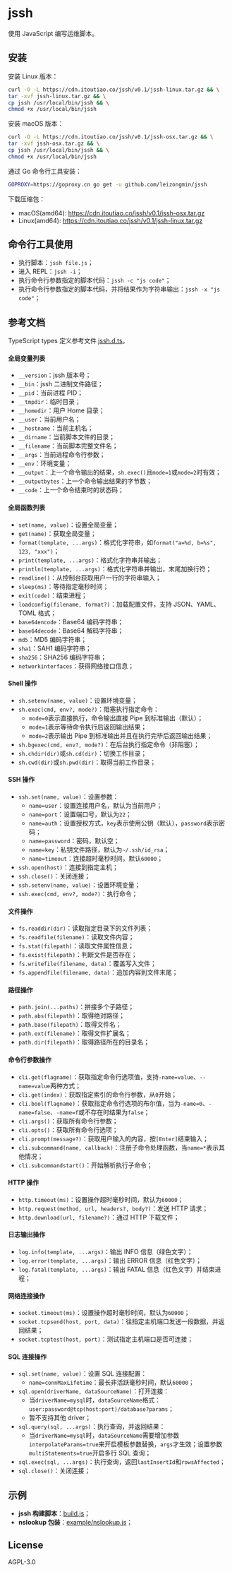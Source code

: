 # jssh

使用 JavaScript 编写运维脚本。

## 安装

安装 Linux 版本：

```bash
curl -O -L https://cdn.itoutiao.co/jssh/v0.1/jssh-linux.tar.gz && \
tar -xvf jssh-linux.tar.gz && \
cp jssh /usr/local/bin/jssh && \
chmod +x /usr/local/bin/jssh
```

安装 macOS 版本：

```bash
curl -O -L https://cdn.itoutiao.co/jssh/v0.1/jssh-osx.tar.gz && \
tar -xvf jssh-osx.tar.gz && \
cp jssh /usr/local/bin/jssh && \
chmod +x /usr/local/bin/jssh
```

通过 Go 命令行工具安装：

```bash
GOPROXY=https://goproxy.cn go get -u github.com/leizongmin/jssh
```

下载压缩包：

- macOS(amd64): https://cdn.itoutiao.co/jssh/v0.1/jssh-osx.tar.gz
- Linux(amd64): https://cdn.itoutiao.co/jssh/v0.1/jssh-linux.tar.gz

## 命令行工具使用

- 执行脚本：`jssh file.js`；
- 进入 REPL：`jssh -i`；
- 执行命令行参数指定的脚本代码：`jssh -c "js code"`；
- 执行命令行参数指定的脚本代码，并将结果作为字符串输出：`jssh -x "js code"`；

## 参考文档

TypeScript types 定义参考文件 [jssh.d.ts](https://github.com/leizongmin/jssh/blob/main/jssh.d.ts)。

#### 全局变量列表

- `__version`：jssh 版本号；
- `__bin`：jssh 二进制文件路径；
- `__pid`：当前进程 PID；
- `__tmpdir`：临时目录；
- `__homedir`：用户 Home 目录；
- `__user`：当前用户名；
- `__hostname`：当前主机名；
- `__dirname`：当前脚本文件的目录；
- `__filename`：当前脚本完整文件名；
- `__args`：当前进程命令行参数；
- `__env`：环境变量；
- `__output`：上一个命令输出的结果，`sh.exec()`且`mode=1`或`mode=2`时有效；
- `__outputbytes`：上一个命令输出结果的字节数；
- `__code`：上一个命令结束时的状态码；

#### 全局函数列表

- `set(name, value)`：设置全局变量；
- `get(name)`：获取全局变量；
- `format(template, ...args)`：格式化字符串，如`format("a=%d, b=%s", 123, "xxx")`；
- `print(template, ...args)`：格式化字符串并输出；
- `println(template, ...args)`：格式化字符串并输出，末尾加换行符；
- `readline()`：从控制台获取用户一行的字符串输入；
- `sleep(ms)`：等待指定毫秒时间；
- `exit(code)`：结束进程；
- `loadconfig(filename, format?)`：加载配置文件，支持 JSON、YAML、TOML 格式；
- `base64encode`：Base64 编码字符串；
- `base64decode`：Base64 解码字符串；
- `md5`：MD5 编码字符串；
- `sha1`：SAH1 编码字符串；
- `sha256`：SHA256 编码字符串；
- `networkinterfaces`：获得网络接口信息；

#### Shell 操作

- `sh.setenv(name, value)`：设置环境变量；
- `sh.exec(cmd, env?, mode?)`：阻塞执行指定命令：
  - `mode=0`表示直接执行，命令输出直接 Pipe 到标准输出（默认）；
  - `mode=1`表示等待命令执行后返回输出结果；
  - `mode=2`表示输出 Pipe 到标准输出并且在执行完毕后返回输出结果；
- `sh.bgexec(cmd, env?, mode?)`：在后台执行指定命令（非阻塞）；
- `sh.chdir(dir)`或`sh.cd(dir)`：切换工作目录；
- `sh.cwd(dir)`或`sh.pwd(dir)`：取得当前工作目录；

#### SSH 操作

- `ssh.set(name, value)`：设置参数：
  - `name=user`：设置连接用户名，默认为当前用户；
  - `name=port`：设置端口号，默认为`22`；
  - `name=auth`：设置授权方式，`key`表示使用公钥（默认），`password`表示密码；
  - `name=password`：密码，默认空；
  - `name=key`：私钥文件路径，默认为`~/.ssh/id_rsa`；
  - `name=timeout`：连接超时毫秒时间，默认`60000`；
- `ssh.open(host)`：连接到指定主机；
- `ssh.close()`：关闭连接；
- `ssh.setenv(name, value)`：设置环境变量；
- `ssh.exec(cmd, env?, mode?)`：执行命令；

#### 文件操作

- `fs.readdir(dir)`：读取指定目录下的文件列表；
- `fs.readfile(filename)`：读取文件内容；
- `fs.stat(filepath)`：读取文件属性信息；
- `fs.exist(filepath)`：判断文件是否存在；
- `fs.writefile(filename, data)`：覆盖写入文件；
- `fs.appendfile(filename, data)`：追加内容到文件末尾；

#### 路径操作

- `path.join(...paths)`：拼接多个子路径；
- `path.abs(filepath)`：取得绝对路径；
- `path.base(filepath)`：取得文件名；
- `path.ext(filename)`：取得文件扩展名；
- `path.dir(filepath)`：取得路径所在的目录名；

#### 命令行参数操作

- `cli.get(flagname)`：获取指定命令行选项值，支持`-name=value`、`--name=value`两种方式；
- `cli.get(index)`：获取指定索引的命令行参数，从`0`开始；
- `cli.bool(flagname)`：获取指定命令行选项的布尔值，当为`-name=0`、`-name=false`、`-name=f`或不存在时结果为`false`；
- `cli.args()`：获取所有命令行参数；
- `cli.opts()`：获取所有命令行选项；
- `cli.prompt(message?)`：获取用户输入的内容，按`[Enter]`结束输入；
- `cli.subcommand(name, callback)`：注册子命令处理函数，当`name=*`表示其他情况；
- `cli.subcommandstart()`：开始解析执行子命令；

#### HTTP 操作

- `http.timeout(ms)`：设置操作超时毫秒时间，默认为`60000`；
- `http.request(method, url, headers?, body?)`：发送 HTTP 请求；
- `http.download(url, filename?)`：通过 HTTP 下载文件；

#### 日志输出操作

- `log.info(template, ...args)`：输出 INFO 信息（绿色文字）；
- `log.error(template, ...args)`：输出 ERROR 信息（红色文字）；
- `log.fatal(template, ...args)`：输出 FATAL 信息（红色文字）并结束进程；

#### 网络连接操作

- `socket.timeout(ms)`：设置操作超时毫秒时间，默认为`60000`；
- `socket.tcpsend(host, port, data)`：往指定主机端口发送一段数据，并返回结果；
- `socket.tcptest(host, port)`：测试指定主机端口是否可连接；

#### SQL 连接操作

- `sql.set(name, value)`：设置 SQL 连接配置：
  - `name=connMaxLifetime`：最长非活跃毫秒时间，默认`60000`；
- `sql.open(driverName, dataSourceName)`：打开连接：
  - 当`driverName=mysql`时，`dataSourceName`格式：`user:password@tcp(host:port)/database?params`；
  - 暂不支持其他 driver；
- `sql.query(sql, ...args)`：执行查询，并返回结果：
  - 当`driverName=mysql`时，`dataSourceName`需要增加参数`interpolateParams=true`来开启模板参数替换，`args`才生效；设置参数`multiStatements=true`开启多行 SQL 查询；
- `sql.exec(sql, ...args)`：执行查询，返回`lastInsertId`和`rowsAffected`；
- `sql.close()`：关闭连接；

## 示例

- **jssh 构建脚本**：[build.js](https://github.com/leizongmin/jssh/blob/main/build.js)；
- **nslookup 包装**：[example/nslookup.js](https://github.com/leizongmin/jssh/blob/main/example/nslookup.js)；

## License

AGPL-3.0
